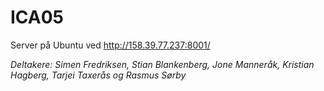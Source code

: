 # ICA05
Server på Ubuntu ved http://158.39.77.237:8001/

*Deltakere: Simen Fredriksen, Stian Blankenberg, Jone Manneråk, Kristian Hagberg, Tarjei Taxerås og Rasmus Sørby*
